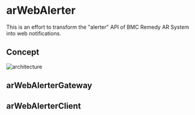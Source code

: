 # arWebAlerter

This is an effort to transform the "alerter" API of BMC Remedy AR System into web notifications.

## Concept

![architecture](https://raw.github.com/macmorning/arWebAlerter/master/doc/arWebAlerter.png "arWebAlerter architecture")


## arWebAlerterGateway


## arWebAlerterClient
